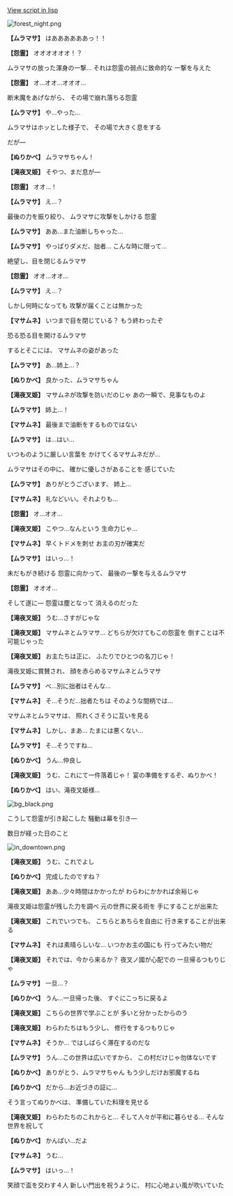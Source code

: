[View script in lisp](../scripts/202206060.txt)

![forest_night.png](../images/backgrounds/forest_night.png)

**【ムラマサ】**
はああああああっ！！

**【怨霊】**
オオオオオオ！？

ムラマサの放った渾身の一撃…
それは怨霊の弱点に致命的な
一撃を与えた

**【怨霊】**
オ…オオ…オオオ…

断末魔をあげながら、
その場で崩れ落ちる怨霊

**【ムラマサ】**
や…やった…

ムラマサはホッとした様子で、
その場で大きく息をする

だが―

**【ぬりかべ】**
ムラマサちゃん！

**【滝夜叉姫】**
そやつ、まだ息が―

**【怨霊】**
オオ…！

**【ムラマサ】**
え…？

最後の力を振り絞り、
ムラマサに攻撃をしかける
怨霊

**【ムラマサ】**
ああ…また油断しちゃった…

**【ムラマサ】**
やっぱりダメだ、拙者…
こんな時に限って…

絶望し、目を閉じるムラマサ

**【怨霊】**
オオ…オオ…

**【ムラマサ】**
え…？

しかし何時になっても
攻撃が届くことは無かった

**【マサムネ】**
いつまで目を閉じている？
もう終わったぞ

恐る恐る目を開けるムラマサ

するとそこには、
マサムネの姿があった

**【ムラマサ】**
あ…姉上…？

**【ぬりかべ】**
良かった、ムラマサちゃん

**【滝夜叉姫】**
マサムネが攻撃を防いだのじゃ
あの一瞬で、見事なものよ

**【ムラマサ】**
姉上…！

**【マサムネ】**
最後まで油断をするものではない

**【ムラマサ】**
は…はい…

いつものように厳しい言葉を
かけてくるマサムネだが…

ムラマサはその中に、
確かに優しさがあることを
感じていた

**【ムラマサ】**
ありがとうございます、
姉上…

**【マサムネ】**
礼などいい。それよりも…

**【怨霊】**
オ…オオ…

**【滝夜叉姫】**
こやつ…なんという
生命力じゃ…

**【マサムネ】**
早くトドメを刺せ
お主の刃が確実だ

**【ムラマサ】**
はいっ…！

未だもがき続ける
怨霊に向かって、
最後の一撃を与えるムラマサ

**【怨霊】**
オオオ…

そして遂に―
怨霊は塵となって
消えるのだった

**【滝夜叉姫】**
うむ…さすがじゃな

**【滝夜叉姫】**
マサムネとムラマサ…
どちらが欠けてもこの怨霊を
倒すことは不可能じゃった

**【滝夜叉姫】**
お主たちは正に、
ふたりでひとつの名刀じゃ！

滝夜叉姫に賞賛され、
顔を赤らめるマサムネとムラマサ

**【ムラマサ】**
べ…別に拙者はそんな…

**【マサムネ】**
そ…そうだ…拙者たちは
そのような間柄では…

マサムネとムラマサは、
照れくさそうに互いを見る

**【マサムネ】**
しかし、まあ…
たまには悪くない…

**【ムラマサ】**
そ…そうですね…

**【ぬりかべ】**
うん…仲良し

**【滝夜叉姫】**
うむ、これにて一件落着じゃ！
宴の準備をするぞ、ぬりかべ！

**【ぬりかべ】**
はい、滝夜叉姫様…

![bg_black.png](../images/backgrounds/bg_black.png)

こうして怨霊が引き起こした
騒動は幕を引き―

数日が経った日のこと

![in_downtown.png](../images/backgrounds/in_downtown.png)

**【滝夜叉姫】**
うむ、これでよし

**【ぬりかべ】**
完成したのですね？

**【滝夜叉姫】**
ああ…少々時間はかかったが
わらわにかかれば余裕じゃ

滝夜叉姫は怨霊が残した力を調べ
元の世界に戻る術を
手にすることが出来た

**【滝夜叉姫】**
これでいつでも、
こちらとあちらを自由に
行き来することが出来る

**【マサムネ】**
それは素晴らしいな…
いつかお主の国にも
行ってみたい物だ

**【滝夜叉姫】**
それでは、今から来るか？
夜叉ノ國が心配での
一旦帰るつもりじゃ

**【ムラマサ】**
一旦…？

**【ぬりかべ】**
うん…一旦帰った後、
すぐにこっちに戻るよ

**【滝夜叉姫】**
こちらの世界で学ぶことが
多いと分かったからのう

**【滝夜叉姫】**
わらわたちはもう少し、
修行をするつもりじゃ

**【マサムネ】**
そうか…
ではしばらく滞在するのだな

**【ムラマサ】**
うん…この世界は広いですから、
この村だけじゃ勿体ないです

**【ぬりかべ】**
ありがとう、ムラマサちゃん
もう少しだけお邪魔するね

**【ぬりかべ】**
だから…お近づきの証に…

そう言ってぬりかべは、
準備していた料理を見せる

**【滝夜叉姫】**
わらわたちのこれからと…
そして人々が平和に暮らせる…
そんな世界を祝して

**【ぬりかべ】**
かんぱい…だよ

**【マサムネ】**
うむ…

**【ムラマサ】**
はいっ…！

笑顔で盃を交わす４人
新しい門出を祝うように、
村に心地よい風が吹いていた
